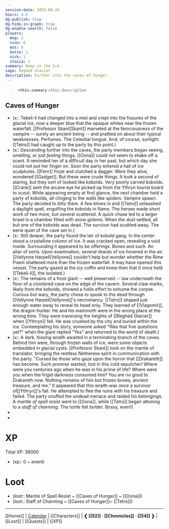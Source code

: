 ```yaml
---
session-date: 2025-08-24
hours: 4.5
dg-publish: true
dg-hide-in-graph: true
dg-enable-search: false
players:
  meg: 1
  nino: 0
  mat: 0
  katie: 1
  nick: 1
  stasia: 1
summary: Deep in the Ice
saga: Reghed Glacier
description: Further into the caves of hunger.
---
```


> **`=this.summary`**
> `=this.description`

## Caves of Hunger
- (x::  Tekeli-li had changed into a mist and crept into the fissures of the glacial ice, now a deeper blue that the opaque whites near the frozen waterfall. [[Professor Skant|Skant]] marveled at the ferociousness of the vampire -- surely an ancient being -- and prattled on about their typical weaknesses. Perfumes. The Celestial tongue. And, of course, sunlight. [[Tetro]] had caught up to the party by this point.)
- (x:: Descending further into the caves, the party members began seeing, smelling, or just *feeling* things. [[Oona]] could not seem to shake off a scent. It reminded her of a difficult day in her past, but which day she could not put her finger on. Soon the party entered a hall of ice sculptures. [[Fern]] froze and clutched a dagger. Were they alive, wondered [[Gadget]]. But these were crude things. It took a second of staring, but they sort of looked like kobolds. Very poorly carved kobolds. [[Crank]] sent the arcane eye he picked up from the Ythryn tourist board to scout. While appearing empty at first glance, the next chamber held a party of kobolds, all clinging to the walls like spiders. Vampire spawn. The party decided to blitz them. A few blows in and [[Tetro]] unleashed a daylight spell, engulfing the kobolds in flame. The heroes made short work of two more, but several scattered. A quick chase led to a larger brawl in a chamber filled with snow golems. When the dust settled, all but one of the kobolds was dead. The survivor had scuttled away. The eerie quiet of the cave set in.)
- (x:: Still deeper, the party found the lair of kobold gang. In the center stood a crystalline column of ice. It was cracked open, revealing a void inside. Surrounding it appeared to be offerings. Bones and such. An altar of sorts. Upon examination, several shards of ice hovered in the air. [[Vellynne Harpell|Vellynne]] couldn't help but wonder whether the Rime Poem shattered more than the frozen waterfall. It may have opened this vessel. The party gazed at the icy coffin and knew then that it once held [[Tekeli-li]], the isolated.)
- (x:: The remains of a frost giant -- well preserved -- law underneath the floor of a cloistered cave on the edge of the cavern. Several claw marks, likely from the kobolds, showed a futile effort to exhume the corpse. Curious but wary, the party chose to speak to the dead through [[Vellynne Harpell|Vellynne]]'s necromancy. [[Tetro]] shaped just enough water away to reveal its head only. They learned of [[Vlagomir]], the dragon hunter. He and his mammoth were in the wrong place at the wrong time. They were traversing the heights of [[Reghed Glacier]] when [[Ythryn]] fell. He was crushed by the city and buried within the ice. Contemplating his story, someone asked "Was that five questions yet?" when the giant replied "Yes" and returned to the world of death.)
- (x:: A dark, hissing wraith awaited in a terminating branch of the caves. Behind him were, through frozen walls of ice, were some objects embedded in glacial cysts. [[Professor Skant]] took on the mantle of translator, bringing the restless Netherese spirit in communication with the party. "Cursed be those who gaze  upon the horror that [[Drakareth]] has become. Such promise wasted, lost in this cold sepulcher! Where were you centuries ago when he was in his prime of life? Where were you when the frigid darkness consumed him? You are no good to Drakareth now. Nothing remains of him but frozen bones, ancient treasure, and me."  It appeared that this wraith was once a survivor of[[Ythryn]]'s fall. He attempted to flee the ruins with his treasure and failed. The party snuffed the undead menace and raided his belongings. A *mantle of spell resist* went to [[Oona]], while [[Tetro]] began attuning to a *staff of charming*. The tortle felt bolder. Bossy, even!)
- 
- 

# XP
Total XP: 38000
- (xp::  0 ~ event) 

# Loot
- (loot::  Mantle of Spell Resist ~ [[Caves of Hunger]] ~ [[Oona]])
- (loot:: Staff of Charming ~ [[Caves of Hunger]]~ [[Tetro]])

---
[[Home]] | [Calendar](https://app.fantasy-calendar.com/calendars/38f9e3f5098bac1f655a4fb4241f35eb) | [[Characters]] | **❮ [[52]] · [[Chronicles]] ·  [[54]] ❯** | [[Loot]] | [[Quests]]  | [[XP]]